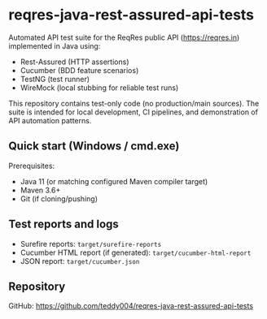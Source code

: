 # reqres-java-rest-assured-api-tests

Automated API test suite for the ReqRes public API (https://reqres.in) implemented in Java using:

- Rest-Assured (HTTP assertions)
- Cucumber (BDD feature scenarios)
- TestNG (test runner)
- WireMock (local stubbing for reliable test runs)

This repository contains test-only code (no production/main sources). The suite is intended for local development, CI pipelines, and demonstration of API automation patterns.

## Quick start (Windows / cmd.exe)

Prerequisites:
- Java 11 (or matching configured Maven compiler target)
- Maven 3.6+
- Git (if cloning/pushing)

## Test reports and logs

- Surefire reports: `target/surefire-reports`
- Cucumber HTML report (if generated): `target/cucumber-html-report`
- JSON report: `target/cucumber.json`

 
## Repository

GitHub: https://github.com/teddy004/reqres-java-rest-assured-api-tests